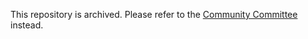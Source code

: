This repository is archived. Please refer to the [Community Committee](https://github.com/nodejs/community-committee) instead.
